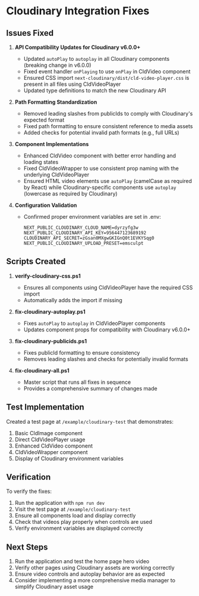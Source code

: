 # Cloudinary Integration Fixes

## Issues Fixed

1. **API Compatibility Updates for Cloudinary v6.0.0+**
   - Updated `autoPlay` to `autoplay` in all Cloudinary components (breaking change in v6.0.0)
   - Fixed event handler `onPlaying` to use `onPlay` in CldVideo component
   - Ensured CSS import `next-cloudinary/dist/cld-video-player.css` is present in all files using CldVideoPlayer
   - Updated type definitions to match the new Cloudinary API

2. **Path Formatting Standardization**
   - Removed leading slashes from publicIds to comply with Cloudinary's expected format
   - Fixed path formatting to ensure consistent reference to media assets
   - Added checks for potential invalid path formats (e.g., full URLs)

3. **Component Implementations**
   - Enhanced CldVideo component with better error handling and loading states
   - Fixed CldVideoWrapper to use consistent prop naming with the underlying CldVideoPlayer
   - Ensured HTML video elements use `autoPlay` (camelCase as required by React) while Cloudinary-specific components use `autoplay` (lowercase as required by Cloudinary)

4. **Configuration Validation**
   - Confirmed proper environment variables are set in .env:
     ```
     NEXT_PUBLIC_CLOUDINARY_CLOUD_NAME=dyrzyfg3w
     NEXT_PUBLIC_CLOUDINARY_API_KEY=956447123689192
     CLOUDINARY_API_SECRET=zGsan0MXgwGKIGnQ0t1EVKYSqg0
     NEXT_PUBLIC_CLOUDINARY_UPLOAD_PRESET=emsculpt
     ```

## Scripts Created

1. **verify-cloudinary-css.ps1**
   - Ensures all components using CldVideoPlayer have the required CSS import
   - Automatically adds the import if missing

2. **fix-cloudinary-autoplay.ps1**
   - Fixes `autoPlay` to `autoplay` in CldVideoPlayer components
   - Updates component props for compatibility with Cloudinary v6.0.0+

3. **fix-cloudinary-publicids.ps1**
   - Fixes publicId formatting to ensure consistency
   - Removes leading slashes and checks for potentially invalid formats

4. **fix-cloudinary-all.ps1**
   - Master script that runs all fixes in sequence
   - Provides a comprehensive summary of changes made

## Test Implementation

Created a test page at `/example/cloudinary-test` that demonstrates:
1. Basic CldImage component
2. Direct CldVideoPlayer usage
3. Enhanced CldVideo component
4. CldVideoWrapper component
5. Display of Cloudinary environment variables

## Verification

To verify the fixes:
1. Run the application with `npm run dev`
2. Visit the test page at `/example/cloudinary-test`
3. Ensure all components load and display correctly
4. Check that videos play properly when controls are used
5. Verify environment variables are displayed correctly

## Next Steps

1. Run the application and test the home page hero video
2. Verify other pages using Cloudinary assets are working correctly
3. Ensure video controls and autoplay behavior are as expected
4. Consider implementing a more comprehensive media manager to simplify Cloudinary asset usage 